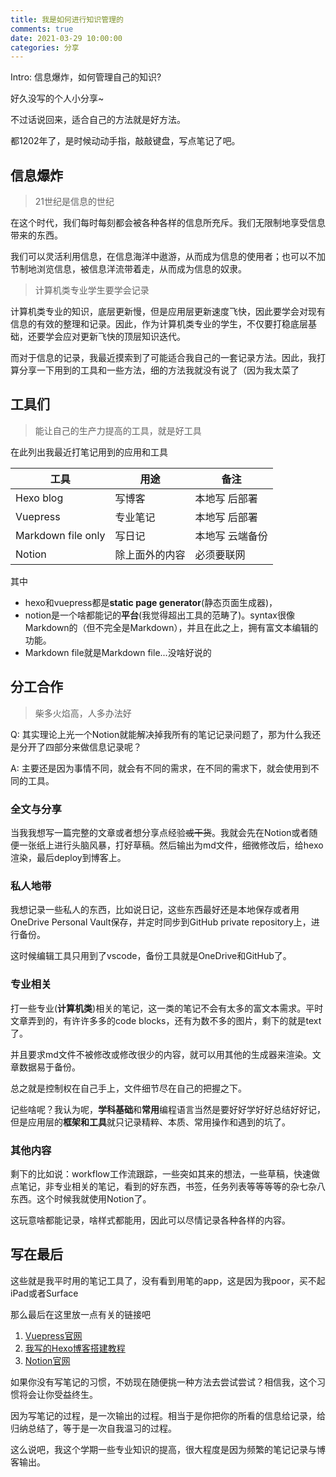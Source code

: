 ```yaml
---
title: 我是如何进行知识管理的
comments: true
date: 2021-03-29 10:00:00
categories: 分享
---
```


Intro: 信息爆炸，如何管理自己的知识?

好久没写的个人小分享~

不过话说回来，适合自己的方法就是好方法。

<!-- more -->

都1202年了，是时候动动手指，敲敲键盘，写点笔记了吧。

## 信息爆炸

> 21世纪是信息的世纪

在这个时代，我们每时每刻都会被各种各样的信息所充斥。我们无限制地享受信息带来的东西。

我们可以灵活利用信息，在信息海洋中遨游，从而成为信息的使用者；也可以不加节制地浏览信息，被信息洋流带着走，从而成为信息的奴隶。

> 计算机类专业学生要学会记录

计算机类专业的知识，底层更新慢，但是应用层更新速度飞快，因此要学会对现有信息的有效的整理和记录。因此，作为计算机类专业的学生，不仅要打稳底层基础，还要学会应对更新飞快的顶层知识迭代。

而对于信息的记录，我最近摸索到了可能适合我自己的一套记录方法。因此，我打算分享一下用到的工具和一些方法，细的方法我就没有说了（因为我太菜了

## 工具们

> 能让自己的生产力提高的工具，就是好工具

在此列出我最近打笔记用到的应用和工具

|工具|用途|备注
|--|--|--
|Hexo blog|写博客|本地写 后部署
|Vuepress|专业笔记|本地写 后部署
|Markdown file only|写日记|本地写 云端备份
|Notion|除上面外的内容|必须要联网

其中

- hexo和vuepress都是**static page generator**(静态页面生成器)，
- notion是一个啥都能记的**平台**(我觉得超出工具的范畴了)。syntax很像Markdown的（但不完全是Markdown），并且在此之上，拥有富文本编辑的功能。
- Markdown file就是Markdown file...没啥好说的

## 分工合作

> 柴多火焰高，人多办法好

Q: 其实理论上光一个Notion就能解决掉我所有的笔记记录问题了，那为什么我还是分开了四部分来做信息记录呢？

A: 主要还是因为事情不同，就会有不同的需求，在不同的需求下，就会使用到不同的工具。

### 全文与分享

当我我想写一篇完整的文章或者想分享点经验~~或干货~~。我就会先在Notion或者随便一张纸上进行头脑风暴，打好草稿。然后输出为md文件，细微修改后，给hexo渲染，最后deploy到博客上。

### 私人地带

我想记录一些私人的东西，比如说日记，这些东西最好还是本地保存或者用OneDrive Personal Vault保存，并定时同步到GitHub private repository上，进行备份。

这时候编辑工具只用到了vscode，备份工具就是OneDrive和GitHub了。

### 专业相关

打一些专业(**计算机类**)相关的笔记，这一类的笔记不会有太多的富文本需求。平时文章弄到的，有许许多多的code blocks，还有为数不多的图片，剩下的就是text了。

并且要求md文件不被修改或修改很少的内容，就可以用其他的生成器来渲染。文章数据易于备份。

总之就是控制权在自己手上，文件细节尽在自己的把握之下。

记些啥呢？我认为呢，**学科基础**和**常用**编程语言当然是要好好学好好总结好好记，但是应用层的**框架和工具**就只记录精粹、本质、常用操作和遇到的坑了。

### 其他内容

剩下的比如说：workflow工作流跟踪，一些突如其来的想法，一些草稿，快速做点笔记，非专业相关的笔记，看到的好东西，书签，任务列表等等等等的杂七杂八东西。这个时候我就使用Notion了。

这玩意啥都能记录，啥样式都能用，因此可以尽情记录各种各样的内容。

## 写在最后

这些就是我平时用的笔记工具了，没有看到用笔的app，这是因为我poor，买不起iPad或者Surface

那么最后在这里放一点有关的链接吧

1. [Vuepress官网](https://vuepress.vuejs.org/)
2. [我写的Hexo博客搭建教程](https://blog.situ2001.com/contents/43abca4995a8/)
3. [Notion官网](https://www.notion.so/)

如果你没有写笔记的习惯，不妨现在随便挑一种方法去尝试尝试？相信我，这个习惯将会让你受益终生。

因为写笔记的过程，是一次输出的过程。相当于是你把你的所看的信息给记录，给归纳总结了，等于是一次自我温习的过程。

这么说吧，我这个学期一些专业知识的提高，很大程度是因为频繁的笔记记录与博客输出。
